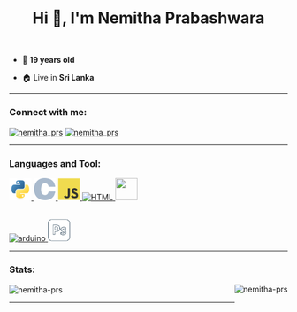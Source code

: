 <h1 align="center">Hi 👋, I'm Nemitha Prabashwara </h1>
<br>

- 🌱 **19 years old**
  
- 🏠 Live in **Sri Lanka**
<hr>
<h3 align="left">Connect with me:</h3>
<p align="left">
<a href="https://instagram.com/nemitha_prs" target="blank"><img align="center" src="https://raw.githubusercontent.com/rahuldkjain/github-profile-readme-generator/master/src/images/icons/Social/instagram.svg" alt="nemitha_prs" height="30" width="40" /></a>
<a href="https://mail.google.com/mail/u/0/#inbox?compose=CllgCJNsLZhGgJpwwVJNbMSPDGgkqNSLqskVzvjKLnvqznbWfsrmxdRjCrnBlXXBflSXXswWVtL" target="blank"><img align="center" src="https://cdn-icons-png.flaticon.com/128/732/732200.png" alt="nemitha_prs" height="33" width="33" /></a> 
</p>
<hr>
<h3 align="left">Languages and Tool:</h3>
<p align="left"> <a href="https://www.python.org" target="_blank" rel="noreferrer"><img src="https://raw.githubusercontent.com/devicons/devicon/master/icons/python/python-original.svg" alt="python" width="40" height="40"/> <a href="https://www.cprogramming.com/" target="_blank" rel="noreferrer"> <img src="https://raw.githubusercontent.com/devicons/devicon/master/icons/c/c-original.svg" alt="c" width="40" height="40"/> </a> <a href="https://developer.mozilla.org/en-US/docs/Web/JavaScript" target="_blank" rel="noreferrer"> <img src="https://raw.githubusercontent.com/devicons/devicon/master/icons/javascript/javascript-original.svg" alt="javascript" width="40" height="40"/> </a>  <a href="https://www.python.org" target="_blank" rel="noreferrer"> <img src="https://www.freepnglogos.com/uploads/html5-logo-png/html5-logo-file-html-shiny-icon-svg-wikimedia-commons-11.png" alt="HTML" width="40" height="40"/> </a>
<a href="https://www.photoshop.com/en" target="_blank" rel="noreferrer"> <img src="https://cdn-icons-png.flaticon.com/128/732/732190.png" width="40" height="40"/> </a>
  
 </a> </p><br><a href="https://www.arduino.cc/" target="_blank" rel="noreferrer"> <img src="https://cdn.worldvectorlogo.com/logos/arduino-1.svg" alt="arduino" width="40" height="40"/> </a><a href="https://www.photoshop.com/en" target="_blank" rel="noreferrer"> <img src="https://raw.githubusercontent.com/devicons/devicon/master/icons/photoshop/photoshop-line.svg" alt="photoshop" width="40" height="40"/> </a>
<hr>
<h3 align="left">Stats:</h3>
<p><img align="right" height = "150" src="https://github-readme-stats.vercel.app/api/top-langs?username=nemitha-prs&show_icons=true&locale=en&layout=compact" alt="nemitha-prs" /></p>

<p><img align="center" height  ="150" src="https://github-readme-streak-stats.herokuapp.com/?user=nemitha-prs&" alt="nemitha-prs" /></p>
<hr>


<!-- Code Owner  : Nemitha Prabashwara -->
